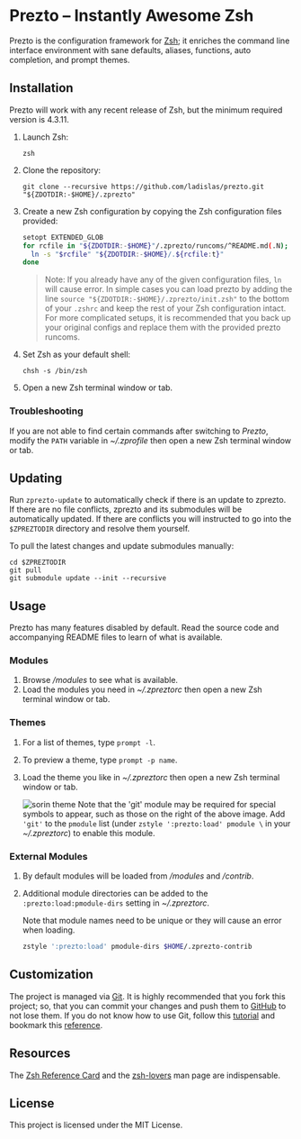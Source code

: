 # Prezto – Instantly Awesome Zsh

Prezto is the configuration framework for [Zsh](http://www.zsh.org); it enriches the command line interface environment with sane defaults, aliases, functions, auto completion, and prompt themes.

## Installation

Prezto will work with any recent release of Zsh, but the minimum required version is 4.3.11.

1.  Launch Zsh:

    ``` console
    zsh
    ```

2.  Clone the repository:

    ``` console
    git clone --recursive https://github.com/ladislas/prezto.git "${ZDOTDIR:-$HOME}/.zprezto"
    ```

3.  Create a new Zsh configuration by copying the Zsh configuration files provided:

    ``` sh
    setopt EXTENDED_GLOB
    for rcfile in "${ZDOTDIR:-$HOME}"/.zprezto/runcoms/^README.md(.N); do
      ln -s "$rcfile" "${ZDOTDIR:-$HOME}/.${rcfile:t}"
    done
    ```

    > Note: If you already have any of the given configuration files, `ln` will
    cause error. In simple cases you can load prezto by adding the line
    `source "${ZDOTDIR:-$HOME}/.zprezto/init.zsh"` to the bottom of your
    `.zshrc` and keep the rest of your Zsh configuration intact. For more
    complicated setups, it is recommended that you back up your original
    configs and replace them with the provided prezto runcoms.

4.  Set Zsh as your default shell:

    ``` console
    chsh -s /bin/zsh
    ```

5.  Open a new Zsh terminal window or tab.

### Troubleshooting

If you are not able to find certain commands after switching to *Prezto*, modify the `PATH` variable in *~/.zprofile* then open a new Zsh terminal window or tab.

## Updating

Run `zprezto-update` to automatically check if there is an update to zprezto. If there are no file conflicts, zprezto and its submodules will be automatically updated. If there are conflicts you will instructed to go into the `$ZPREZTODIR` directory and resolve them yourself.

To pull the latest changes and update submodules manually:

``` console
cd $ZPREZTODIR
git pull
git submodule update --init --recursive
```

## Usage

Prezto has many features disabled by default. Read the source code and accompanying README files to learn of what is available.

### Modules

1.  Browse */modules* to see what is available.
2.  Load the modules you need in *~/.zpreztorc* then open a new Zsh terminal window or tab.

### Themes

1.  For a list of themes, type `prompt -l`.

2.  To preview a theme, type `prompt -p name`.

3.  Load the theme you like in *~/.zpreztorc* then open a new Zsh terminal window or tab.

     ![sorin theme][2]
     Note that the 'git' module may be required for special symbols to appear,
     such as those on the right of the above image. Add `'git'` to the `pmodule`
     list (under `zstyle ':prezto:load' pmodule \` in your *~/.zpreztorc*) to
     enable this module.

### External Modules

1.  By default modules will be loaded from */modules* and */contrib*.

2.  Additional module directories can be added to the `:prezto:load:pmodule-dirs` setting in *~/.zpreztorc*.

    Note that module names need to be unique or they will cause an error when loading.

    ```sh
    zstyle ':prezto:load' pmodule-dirs $HOME/.zprezto-contrib
    ```

## Customization

The project is managed via [Git](http://git-scm.com). It is highly recommended that you fork this project; so, that you can commit your changes and push them to [GitHub](https://github.com) to not lose them. If you do not know how to use Git, follow this [tutorial](http://gitimmersion.com) and bookmark this [reference](http://gitref.org).

## Resources

The [Zsh Reference Card](http://www.bash2zsh.com/zsh_refcard/refcard.pdf) and the [zsh-lovers](http://grml.org/zsh/zsh-lovers.html) man page are indispensable.

## License

This project is licensed under the MIT License.

[1]: http://www.zsh.org
[2]: http://i.imgur.com/nrGV6pg.png "sorin theme"
[3]: http://git-scm.com
[4]: https://github.com
[5]: http://gitimmersion.com
[6]: https://git.github.io/git-reference/
[7]: http://www.bash2zsh.com/zsh_refcard/refcard.pdf
[8]: http://grml.org/zsh/zsh-lovers.html
